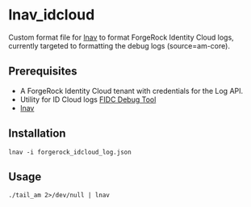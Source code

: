 # lnav_idcloud
Custom format file for [lnav](https://lnav.org/) to format ForgeRock Identity Cloud logs, currently targeted to formatting the debug logs (source=am-core).

## Prerequisites
* A ForgeRock Identity Cloud tenant with credentials for the Log API.
* Utility for ID Cloud logs [FIDC Debug Tool](vscheuber/fidc-debug-tools)
* [lnav](https://lnav.org/) 

## Installation
`lnav -i forgerock_idcloud_log.json`

## Usage
`./tail_am 2>/dev/null | lnav`
